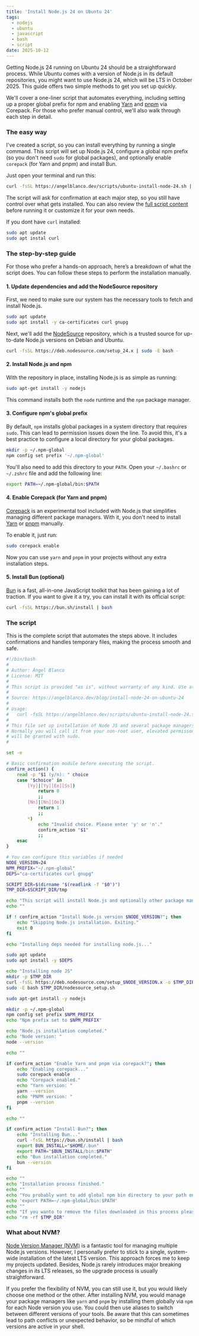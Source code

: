 ```yaml
---
title: 'Install Node.js 24 on Ubuntu 24'
tags:
  - nodejs
  - ubuntu
  - javascript
  - bash
  - script
date: 2025-10-12
---
```


Getting Node.js 24 running on Ubuntu 24 should be a straightforward process. While Ubuntu comes with a version of Node.js in its default repositories, you might want to use Node.js 24, which will be LTS in October 2025. This guide offers two simple methods to get you set up quickly.

We'll cover a one-liner script that automates everything, including setting up a proper global prefix for npm and enabling [Yarn](https://yarnpkg.com/) and [pnpm](https://pnpm.io/) via Corepack. For those who prefer manual control, we'll also walk through each step in detail.

### The easy way

I've created a script, so you can install everything by running a single command. This script will set up Node.js 24, configure a global npm prefix (so you don't need `sudo` for global packages), and optionally enable `corepack` (for Yarn and pnpm) and install Bun.

Just open your terminal and run this:

```bash
curl -fsSL https://angelblanco.dev/scripts/ubuntu-install-node-24.sh | bash
```

The script will ask for confirmation at each major step, so you still have control over what gets installed. You can also review the [full script content](#the-script) before running it or customize it for your own needs.

If you dont have `curl` installed:

```bash
sudo apt update
sudo apt instal curl
```

### The step-by-step guide

For those who prefer a hands-on approach, here’s a breakdown of what the script does. You can follow these steps to perform the installation manually.

#### 1. Update dependencies and add the NodeSource repository

First, we need to make sure our system has the necessary tools to fetch and install Node.js.

```bash
sudo apt update
sudo apt install -y ca-certificates curl gnupg
```

Next, we'll add the [NodeSource](https://nodesource.com/) repository, which is a trusted source for up-to-date Node.js versions on Debian and Ubuntu.

```bash
curl -fsSL https://deb.nodesource.com/setup_24.x | sudo -E bash -
```

#### 2. Install Node.js and npm

With the repository in place, installing Node.js is as simple as running:

```bash
sudo apt-get install -y nodejs
```

This command installs both the `node` runtime and the `npm` package manager.

#### 3. Configure npm's global prefix

By default, `npm` installs global packages in a system directory that requires `sudo`. This can lead to permission issues down the line. To avoid this, it's a best practice to configure a local directory for your global packages.

```bash
mkdir -p ~/.npm-global
npm config set prefix '~/.npm-global'
```

You'll also need to add this directory to your `PATH`. Open your `~/.bashrc` or `~/.zshrc` file and add the following line:

```bash
export PATH=~/.npm-global/bin:$PATH
```

#### 4. Enable Corepack (for Yarn and pnpm)

[Corepack](https://nodejs.org/api/corepack.html) is an experimental tool included with Node.js that simplifies managing different package managers. With it, you don't need to install [Yarn](https://yarnpkg.com/) or [pnpm](https://pnpm.io/) manually.

To enable it, just run:

```bash
sudo corepack enable
```

Now you can use `yarn` and `pnpm` in your projects without any extra installation steps.

#### 5. Install Bun (optional)

[Bun](https://bun.sh/) is a fast, all-in-one JavaScript toolkit that has been gaining a lot of traction. If you want to give it a try, you can install it with its official script:

```bash
curl -fsSL https://bun.sh/install | bash
```

### The script

This is the complete script that automates the steps above. It includes confirmations and handles temporary files, making the process smooth and safe.

<!-- automd:file src="../../public/scripts/ubuntu-install-node-24.sh" code lang="bash" -->

```bash [ubuntu-install-node-24.sh]
#!/bin/bash
#
# Author: Ángel Blanco
# License: MIT
#
# This script is provided "as is", without warranty of any kind. Use at your own risk.
#
# Source: https://angelblanco.dev/blog/install-node-24-on-ubuntu-24
#
# Usage:
#   curl -fsSL https://angelblanco.dev/scripts/ubuntu-install-node-24.sh | bash
#
# This file set up installation of Node JS and several package managers.
# Normally you will call it from your non-root user, elevated permisson
# will be granted with sudo.
#

set -e

# Basic confirmation module before executing the script.
confirm_action() {
    read -p "$1 (y/n): " choice
    case "$choice" in
        [Yy]|[Yy][Ee][Ss])
            return 0
            ;;
        [Nn]|[Nn][Oo])
            return 1
            ;;
        *)
            echo "Invalid choice. Please enter 'y' or 'n'."
            confirm_action "$1"
            ;;
    esac
}

# You can configure this variables if needed
NODE_VERSION=24
NPM_PREFIX="~/.npm-global"
DEPS="ca-certificates curl gnupg"

SCRIPT_DIR=$(dirname "$(readlink -f "$0")")
TMP_DIR=$SCRIPT_DIR/tmp

echo "This script will install Node.js and optionally other package managers."
echo ""

if ! confirm_action "Install Node.js version $NODE_VERSION?"; then
    echo "Skipping Node.js installation. Exiting."
    exit 0
fi

echo "Installing deps needed for installing node.js..."

sudo apt update
sudo apt install -y $DEPS

echo "Installing node JS"
mkdir -p $TMP_DIR
curl -fsSL https://deb.nodesource.com/setup_$NODE_VERSION.x -o $TMP_DIR/nodesource_setup.sh
sudo -E bash $TMP_DIR/nodesource_setup.sh

sudo apt-get install -y nodejs

mkdir -p ~/.npm-global
npm config set prefix $NPM_PREFIX
echo "Npm prefix set to $NPM_PREFIX"

echo "Node.js installation completed."
echo "Node version: "
node --version

echo ""

if confirm_action "Enable Yarn and pnpm via corepack?"; then
    echo "Enabling corepack..."
    sudo corepack enable
    echo "Corepack enabled."
    echo "Yarn version: "
    yarn --version
    echo "PNPM version: "
    pnpm --version
fi

echo ""

if confirm_action "Install Bun?"; then
    echo "Installing Bun..."
    curl -fsSL https://bun.sh/install | bash
    export BUN_INSTALL="$HOME/.bun"
    export PATH="$BUN_INSTALL/bin:$PATH"
    echo "Bun installation completed."
    bun --version
fi

echo ""
echo "Installation process finished."
echo ""
echo "You probably want to add global npm bin directory to your path on your .bashrc or .zshrc, to do so, include this line"
echo 'export PATH=~/.npm-global/bin:$PATH'
echo ""
echo "If you wanto to remove the files downloaded in this process please execute"
echo "rm -rf $TMP_DIR"
```

<!-- /automd -->

### What about NVM?

[Node Version Manager (NVM)](https://github.com/nvm-sh/nvm) is a fantastic tool for managing multiple Node.js versions. However, I personally prefer to stick to a single, system-wide installation of the latest LTS version. This approach forces me to keep my projects updated. Besides, Node.js rarely introduces major breaking changes in its LTS releases, so the upgrade process is usually straightforward.

If you prefer the flexibility of NVM, you can still use it, but you would likely choose one method or the other. After installing NVM, you would manage your package managers like `yarn` and `pnpm` by installing them globally via `npm` for each Node version you use. You could then use aliases to switch between different versions of your tools. Be aware that this can sometimes lead to path conflicts or unexpected behavior, so be mindful of which versions are active in your shell.
